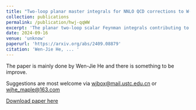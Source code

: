 ```yaml
---
title: "Two-loop planar master integrals for NNLO QCD corrections to W-pair production in quark-antiquark annihilation"
collection: publications
permalink: /publication/hwj-qqWW
excerpt: 'The planar two-loop scalar Feynman integrals contributing to the massive NNLO QCD corrections for W-boson pair production via quark-antiquark annihilation can be classified into three family branches, each of which is reduced to a distinct set of master integrals (MIs), totaling 27, 45 and 15, respectively. These MIs are analytically calculated using the method of differential equations, with solutions expanded as Taylor series in the dimensional regulator $$\epsilon$$. For the first two family branches, the differential systems can be successfully transformed into canonical form by adopting appropriate bases of MIs. This enables the MIs of these family branches to be expressed either as Goncharov polylogarithms (GPLs) or as one-fold integrals over GPLs, up to $$O(\epsilon^4)$$. In contrast, the differential system for the third family branch can only be cast into a form linear in $$\epsilon$$ due to the presence of elliptic integrals. The solution to this linear-form differential system is expressed in an iterated form owing to the strictly lower-triangular structure of the coefficient matrices at $$\epsilon$$=0. Our analytic expressions for these MIs are verified with high accuracy against the numerical results from the AMFlow package.'
date: 2024-09-16
venue: 'unknow'
paperurl: 'https://arxiv.org/abs/2409.08879'
citation: 'Wen-Jie He, ... '
---
```


The paper is mainly done by  Wen-Jie He and there is something to be improve.

Suggestions are most welcome via [wjbox@mail.ustc.edu.cn](wjbox@mail.ustc.edu.cn) or [wjhe\_maple@163.com](wjhe\_maple@163.com)

[Download paper here](https://arxiv.org/pdf/2409.08879.pdf)
